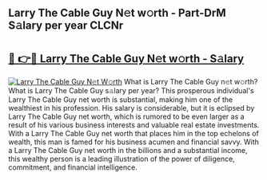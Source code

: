 ## Larry The Cable Guy N𝚎t w𝚘rth - Part-DrM S𝚊lary per year CLCNr

# <h2><a href="http://gc1kwiw.nevu.top/?p=Larry+The+Cable+Guy">🔗 👉🔴 Larry The Cable Guy N𝚎t w𝚘rth - S𝚊lary</a></h2>

[![Larry The Cable Guy N𝚎t W𝚘rth](https://i.imgur.com/Oavwk0R.jpeg)](http://gc1kwiw.nevu.top/?p=Larry+The+Cable+Guy)
What is Larry The Cable Guy n𝚎t w𝚘rth? What is Larry The Cable Guy s𝚊lary per year?
This prosperous individual's Larry The Cable Guy net worth is substantial, making him one of the wealthiest in his profession. His salary is considerable, but it is eclipsed by Larry The Cable Guy net worth, which is rumored to be even larger as a result of his various business interests and valuable real estate investments. With a Larry The Cable Guy net worth that places him in the top echelons of wealth, this man is famed for his business acumen and financial savvy. With a Larry The Cable Guy net worth in the billions and a substantial income, this wealthy person is a leading illustration of the power of diligence, commitment, and financial intelligence.
